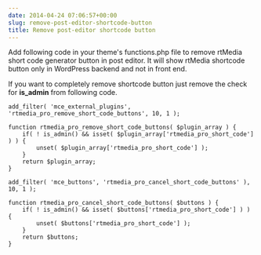 ```yaml
---
date: 2014-04-24 07:06:57+00:00
slug: remove-post-editor-shortcode-button
title: Remove post-editor shortcode button
---
```


Add following code in your theme's functions.php file to remove rtMedia short code generator button in post editor. It will show rtMedia shortcode button only in WordPress backend and not in front end.

If you want to completely remove shortcode button just remove the check for **is_admin** from following code.

    
    add_filter( 'mce_external_plugins', 'rtmedia_pro_remove_short_code_buttons', 10, 1 );
    
    function rtmedia_pro_remove_short_code_buttons( $plugin_array ) {
        if( ! is_admin() && isset( $plugin_array['rtmedia_pro_short_code'] ) ) {
            unset( $plugin_array['rtmedia_pro_short_code'] );
        }
        return $plugin_array;
    }
    
    add_filter( 'mce_buttons', 'rtmedia_pro_cancel_short_code_buttons' ), 10, 1 );
    
    function rtmedia_pro_cancel_short_code_buttons( $buttons ) {
        if( ! is_admin() && isset( $buttons['rtmedia_pro_short_code'] ) ) {
            unset( $buttons['rtmedia_pro_short_code'] );
        }
        return $buttons;
    }



